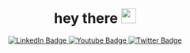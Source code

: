 
<div id="header" align="center">
  <h1>
    hey there
    <img src="https://media.giphy.com/media/hvRJCLFzcasrR4ia7z/giphy.gif" width="30px"/>
  </h1>

  <div id="badges">
    <a href="https://linkedin.com/in/and249">
      <img src="https://img.shields.io/badge/LinkedIn-blue?style=for-the-badge&logo=linkedin&logoColor=white" alt="LinkedIn Badge"/>
    </a>
    <a href="https://www.instagram.com/and_249">
      <img src="https://img.shields.io/badge/instagram-bc2a8d?style=for-the-badge&logo=instagram&logoColor=white" alt="Youtube Badge"/>
    </a>
    <a href="https://twitter.com/AnindoNeel">
      <img src="https://img.shields.io/badge/Twitter-blue?style=for-the-badge&logo=twitter&logoColor=white" alt="Twitter Badge"/>
    </a>
  </div>
 </div>
